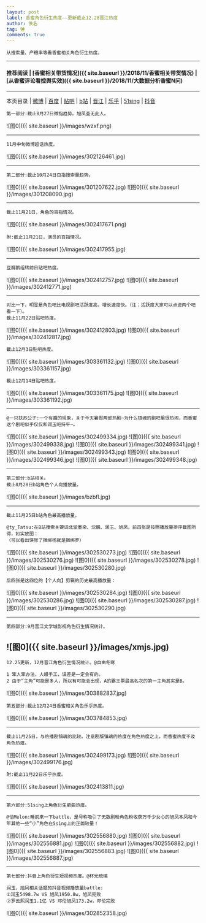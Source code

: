 ```yaml
---
layout: post
label: 香蜜角色衍生热度——更新截止12.28晋江热度
author: 佚名
tag: 锤
comments: true
---
```


    从搜索量、产粮率等看香蜜相关角色衍生热度。

---
#### 推荐阅读 | [香蜜相关带货情况]({{ site.baseurl }}/2018/11/香蜜相关带货情况) | [从香蜜评论看控舆实效]({{ site.baseurl }}/2018/11/大数据分析香蜜N问)
---
本页目录 \| [微博](#dxjje) \| [百度](#dxjjb) \| [贴吧](#dxjjh) \| [b站](#dxjja) \| [晋江](#dxjjc) \| [乐乎](#dxjjd) \| [51sing](#dxjjf) \| [抖音](#dxjjg)

<a class="anchor" name="dxjje"></a>

    第一部分:截止8月27日微指趋势。旭凤查无此人。
  
![图0]({{ site.baseurl }}/images/wzxf.png)

---

    11月中旬微博超话热度。
    
![图0]({{ site.baseurl }}/images/302126461.jpg)

---

<a class="anchor" name="dxjjb"></a>

    第二部分:截止10月24日百指搜索量趋势。
  
![图0]({{ site.baseurl }}/images/301207622.jpg)
![图0]({{ site.baseurl }}/images/301208090.jpg)

---

    截止11月21日，角色的百指情况。

![图0]({{ site.baseurl }}/images/302417671.png)

    附:截止11月21日，演员的百指情况。

![图0]({{ site.baseurl }}/images/302417955.jpg)

  

---    
    
<a class="anchor" name="dxjjh"></a>    

    豆瓣鹅组转前日贴吧热度。
  
![图0]({{ site.baseurl }}/images/302412757.jpg)
![图0]({{ site.baseurl }}/images/302412771.jpg)

---

    对比一下，明显是角色吧比电视剧吧活跃度高，增长速度快。（注：活跃度大家可以点进两个吧看一下）。
    截止11月22日贴吧热度。
    
![图0]({{ site.baseurl }}/images/302412803.jpg)
![图0]({{ site.baseurl }}/images/302412817.jpg)

    截止12月3日贴吧热度。

![图0]({{ site.baseurl }}/images/303361132.jpg)
![图0]({{ site.baseurl }}/images/303361157.jpg)

    截止12月14日贴吧热度。

![图0]({{ site.baseurl }}/images/303361175.jpg)
![图0]({{ site.baseurl }}/images/303361192.jpg)

---

    @一只扶苏公子:一个有趣的现象，关于今天暑假两部热剧~为什么镇魂的剧吧里很热闹，而香蜜这个剧吧似乎仅仅和润玉吧持平~。

![图0]({{ site.baseurl }}/images/302499334.jpg)
![图0]({{ site.baseurl }}/images/302499338.jpg)
![图0]({{ site.baseurl }}/images/302499341.jpg)
![图0]({{ site.baseurl }}/images/302499343.jpg)
![图0]({{ site.baseurl }}/images/302499346.jpg)
![图0]({{ site.baseurl }}/images/302499348.jpg)

---

<a class="anchor" name="dxjja"></a>

    第三部分:b站相关。
    截止8月28日b站角色个人向播放量。
  
![图0]({{ site.baseurl }}/images/bzbfl.jpg)

---

    截止11月25日b站角色最高播放量。
    
    @ty_Tatsu:在B站搜索关键词北堂墨染、沈巍、润玉、旭凤，前四张是按照播放量排序截图所得，如实放图：
    （可以看出饼除了捆绑杨就是捆绑罗）
    
![图0]({{ site.baseurl }}/images/302530273.jpg)
![图0]({{ site.baseurl }}/images/302530276.jpg)
![图0]({{ site.baseurl }}/images/302530278.jpg)
![图0]({{ site.baseurl }}/images/302530280.jpg)

    后四张是这四位的【个人向】剪辑的历史最高播放量：

![图0]({{ site.baseurl }}/images/302530284.jpg)
![图0]({{ site.baseurl }}/images/302530286.jpg)
![图0]({{ site.baseurl }}/images/302530287.jpg)
![图0]({{ site.baseurl }}/images/302530290.jpg)

---

<a class="anchor" name="dxjjc"></a>

    第四部分:9月晋江文学城影视角色衍生情况统计。

![图0]({{ site.baseurl }}/images/xmjs.jpg)
---

    12.25更新，12月晋江角色衍生情况统计。@自由冬寒
    
    1 笨人笨办法，人眼手工，误差是一定会有的。
    2 由于“主角”可能是多人，所以有可能会出现，A的霸王票最高名次的第一主角其实是B。

![图0]({{ site.baseurl }}/images/303882837.jpg)


<a class="anchor" name="dxjjd"></a>

    第五部分:截止12月24日香蜜相关角色乐乎热度。

![图0]({{ site.baseurl }}/images/303784853.jpg)

---

    截止11月25日，与热播剧镇魂的比较。注意剧版镇魂的热度在角色热度之上，而香蜜热度不及角色热度。

![图0]({{ site.baseurl }}/images/302499173.jpg)
![图0]({{ site.baseurl }}/images/302499176.jpg)

    附:截止11月22日乐乎热度。

![图0]({{ site.baseurl }}/images/302413811.jpg)

---

<a class="anchor" name="dxjjf"></a>

    第六部分:51sing上角色衍生歌曲热度。
    
    @恰Melon:睡前来一下battle，是号称吸引了无数剧粉角色粉收获万千少女心的旭凤本凤和今年其他一些“小”角色在5sing上的正面较量！

![图0]({{ site.baseurl }}/images/302556880.jpg)
![图0]({{ site.baseurl }}/images/302556881.jpg)
![图0]({{ site.baseurl }}/images/302556882.jpg)
![图0]({{ site.baseurl }}/images/302556883.jpg)
![图0]({{ site.baseurl }}/images/302556887.jpg)


---

<a class="anchor" name="dxjjg"></a>

    第七部分:抖音上角色衍生短视频热度。@杯光琉璃
    
    润玉，旭凤相关话题的抖音视频播放量battle: 
    ①润玉5498.7w VS 旭凤1950.8w，旭凤完败
    ②罗云熙润玉1.1亿 VS 邓伦旭凤173.2w，邓伦完败

![图0]({{ site.baseurl }}/images/302852358.jpg)
